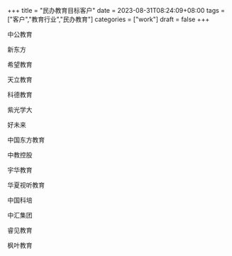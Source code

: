 +++
title = "民办教育目标客户"
date = 2023-08-31T08:24:09+08:00
tags = ["客户","教育行业","民办教育"]
categories = ["work"]
draft = false
+++

中公教育

新东方

希望教育

天立教育

科德教育

紫光学大

好未来

中国东方教育

中教控股

宇华教育

华夏视听教育

中国科培

中汇集团

睿见教育

枫叶教育
